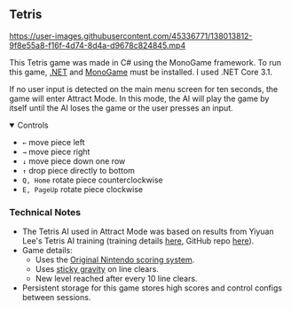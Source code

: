 ## Tetris

https://user-images.githubusercontent.com/45336771/138013812-9f8e55a8-f16f-4d74-8d4a-d9678c824845.mp4

This Tetris game was made in C# using the MonoGame framework. To run this game, [.NET](https://dotnet.microsoft.com/) and 
[MonoGame](https://docs.monogame.net/index.html) must be installed. I used .NET Core 3.1.

If no user input is detected on the main menu screen for ten seconds, the game will enter Attract Mode. In this mode, the AI will play the game by itself
until the AI loses the game or the user presses an input.

<details open>
  <summary> Controls </summary>
  <ul>
    <li> <code>←</code> move piece left </li>
    <li> <code>→</code> move piece right </li>
    <li> <code>↓</code> move piece down one row</li>
    <li> <code>↑</code> drop piece directly to bottom </li>
    <li> <code>Q, Home</code> rotate piece counterclockwise
    <li> <code>E, PageUp</code> rotate piece clockwise
  </ul>
</details>

### Technical Notes

* The Tetris AI used in Attract Mode was based on results from Yiyuan Lee's Tetris AI training 
  (training details [here](https://codemyroad.wordpress.com/2013/04/14/tetris-ai-the-near-perfect-player/),
  GitHub repo [here](https://github.com/LeeYiyuan/tetrisai)).
* Game details:
  * Uses the [Original Nintendo scoring system](https://tetris.fandom.com/wiki/Scoring#Original_Nintendo_Scoring_System).
  * Uses [sticky gravity](https://tetris.fandom.com/wiki/Line_clear#Line_clear_gravity) on line clears.
  * New level reached after every 10 line clears.
* Persistent storage for this game stores high scores and control configs between sessions.
